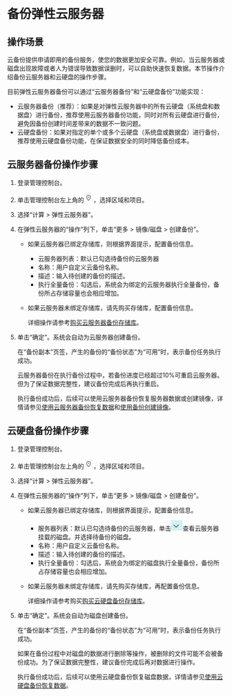 # 备份弹性云服务器<a name="ZH-CN_TOPIC_0000001128604648"></a>

## 操作场景<a name="section1650061192010"></a>

云备份提供申请即用的备份服务，使您的数据更加安全可靠。例如，当云服务器或磁盘出现故障或者人为错误导致数据误删时，可以自助快速恢复数据。本节操作介绍备份云服务器和云硬盘的操作步骤。

目前弹性云服务器备份可以通过“云服务器备份”和“云硬盘备份”功能实现：

-   云服务器备份（推荐）：如果是对弹性云服务器中的所有云硬盘（系统盘和数据盘）进行备份，推荐使用云服务器备份功能，同时对所有云硬盘进行备份，避免因备份创建时间差带来的数据不一致问题。
-   云硬盘备份：如果对指定的单个或多个云硬盘（系统盘或数据盘）进行备份，推荐使用云硬盘备份功能，在保证数据安全的同时降低备份成本。

## 云服务器备份操作步骤<a name="section1685231310443"></a>

1.  登录管理控制台。
2.  单击管理控制台左上角的![](figures/icon-region.png)，选择区域和项目。
3.  选择“计算 \> 弹性云服务器”。
4.  在弹性云服务器的“操作”列下，单击“更多 \> 镜像/磁盘 \> 创建备份”。
    -   如果云服务器已绑定存储库，则根据界面提示，配置备份信息。
        -   云服务器列表：默认已勾选待备份的云服务器
        -   名称：用户自定义云备份名称。
        -   描述：输入待创建的备份的描述。
        -   执行全量备份：勾选后，系统会为绑定的云服务器执行全量备份，备份所占存储容量也会相应增加。

    -   如果云服务器未绑定存储库，请先购买存储库，配置备份信息。

        详细操作请参考[购买云服务器备份存储库](https://support.huaweicloud.com/qs-cbr/cbr_02_0003.html)。

5.  单击“确定”。系统会自动为云服务器创建备份。

    在“备份副本”页签，产生的备份的“备份状态”为“可用”时，表示备份任务执行成功。

    云服务器备份在执行备份过程中，若备份进度已经超过10%可重启云服务器。但为了保证数据完整性，建议备份完成后再执行重启。

    执行备份成功后，后续可以使用云服务器备份恢复服务器数据或创建镜像，详情请参见[使用云服务器备份恢复数据](https://support.huaweicloud.com/usermanual-cbr/cbr_03_0032.html)和[使用备份创建镜像](https://support.huaweicloud.com/usermanual-cbr/cbr_03_0016.html)。


## 云硬盘备份操作步骤<a name="section7890518132019"></a>

1.  登录管理控制台。
2.  单击管理控制台左上角的![](figures/icon-region.png)，选择区域和项目。
3.  选择“计算 \> 弹性云服务器”。
4.  在弹性云服务器的“操作”列下，单击“更多 \> 镜像/磁盘 \> 创建备份”。
    -   如果云服务器已绑定存储库，则根据界面提示，配置备份信息。
        -   服务器列表：默认已勾选待备份的云服务器，单击![](figures/zh-cn_image_0000001128656892.png)查看云服务器挂载的磁盘。并选择待备份的磁盘。
        -   名称：用户自定义云备份名称。
        -   描述：输入待创建的备份的描述。
        -   执行全量备份：勾选后，系统会为绑定的磁盘执行全量备份，备份所占存储容量也会相应增加。

    -   如果云服务器未绑定存储库，请先购买存储库，再配置备份信息。

        详细操作请参考购买[购买云硬盘备份存储库](https://support.huaweicloud.com/qs-cbr/cbr_02_0004.html)。

5.  单击“确定”。系统会自动为磁盘创建备份。

    在“备份副本”页签，产生的备份的“备份状态”为“可用”时，表示备份任务执行成功。

    如果在备份过程中对磁盘的数据进行删除等操作，被删除的文件可能不会被备份成功。为了保证数据完整性，建议备份完成后再对数据进行操作。

    执行备份成功后，后续可以使用云硬盘备份恢复磁盘数据，详情请参见[使用云硬盘备份恢复数据](https://support.huaweicloud.com/usermanual-cbr/cbr_03_0033.html)。


